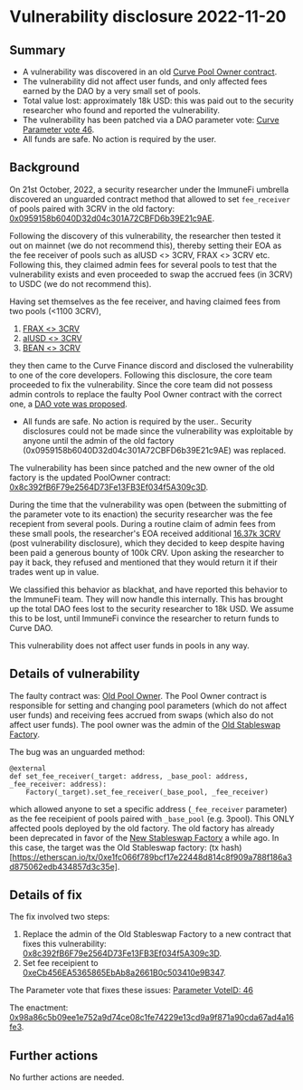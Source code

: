 # Vulnerability disclosure 2022-11-20

## Summary

- A vulnerability was discovered in an old [Curve Pool Owner contract](https://etherscan.io/address/0x8cf8af108b3b46ddc6ad596aebb917e053f0d72b).
- The vulnerability did not affect user funds, and only affected fees earned by the DAO by a very small set of pools.
- Total value lost: approximately 18k USD: this was paid out to the security researcher who found and reported the vulnerability.
- The vulnerability has been patched via a DAO parameter vote: [Curve Parameter vote 46](https://dao.curve.fi/vote/parameter/46).
- All funds are safe. No action is required by the user.

## Background

On 21st October, 2022, a security researcher under the ImmuneFi umbrella discovered an unguarded contract method that allowed to set `fee_receiver` of pools paired with 3CRV in the old factory: [0x0959158b6040D32d04c301A72CBFD6b39E21c9AE](https://etherscan.io/address/0x0959158b6040D32d04c301A72CBFD6b39E21c9AE).

Following the discovery of this vulnerability, the researcher then tested it out on mainnet (we do not recommend this), thereby setting their EOA as the fee receiver of pools such as alUSD <> 3CRV, FRAX <> 3CRV etc. Following this, they claimed admin fees for several pools to test that the vulnerability exists and even proceeded to swap the accrued fees (in 3CRV) to USDC (we do not recommend this).

Having set themselves as the fee receiver, and having claimed fees from two pools (<1100 3CRV),

1. [FRAX <> 3CRV](https://etherscan.io/tx/0x1c0ce747fbb0c0d65499b42b57d1857291e6e7f36c2e6e5fff949eb20783af1b)
2. [alUSD <> 3CRV](https://etherscan.io/tx/0x5993fa9c141545e31f76385304c66d573526e91c9560722ff34c4183e1ede601)
3. [BEAN <> 3CRV](https://etherscan.io/tx/0x920134ffe50ab4534f591cef44ec203474b5d7dd35ad9f8e50d2a13fa1c4bf4a)

they then came to the Curve Finance discord and disclosed the vulnerability to one of the core developers. Following this disclosure, the core team proceeded to fix the vulnerability. Since the core team did not possess admin controls to replace the faulty Pool Owner contract with the correct one, a [DAO vote was proposed](https://dao.curve.fi/vote/parameter/46).

- All funds are safe. No action is required by the user.. Security disclosures could not be made since the vulnerability was exploitable by anyone until the admin of the old factory (0x0959158b6040D32d04c301A72CBFD6b39E21c9AE) was replaced.

The vulnerability has been since patched and the new owner of the old factory is the updated PoolOwner contract: [0x8c392fB6F79e2564D73Fe13FB3Ef034f5A309c3D](https://etherscan.io/address/0x8c392fB6F79e2564D73Fe13FB3Ef034f5A309c3D#code).

During the time that the vulnerability was open (between the submitting of the parameter vote to its enaction) the security researcher was the fee recepient from several pools. During a routine claim of admin fees from these small pools, the researcher's EOA received additional [16.37k 3CRV](https://etherscan.io/tx/0xd3397312a852c7ff39af15d1cf267ede0b75a19450a292d245e00be8a591abff) (post vulnerability disclosure), which they decided to keep despite having been paid a generous bounty of 100k CRV. Upon asking the researcher to pay it back, they refused and mentioned that they would return it if their trades went up in value.

We classified this behavior as blackhat, and have reported this behavior to the ImmuneFi team. They will now handle this internally. This has brought up the total DAO fees lost to the security researcher to 18k USD. We assume this to be lost, until ImmuneFi convince the researcher to return funds to Curve DAO.

This vulnerability does not affect user funds in pools in any way.

## Details of vulnerability

The faulty contract was: [Old Pool Owner](https://etherscan.deth.net/address/0x8cf8af108b3b46ddc6ad596aebb917e053f0d72b). The Pool Owner contract is responsible for setting and changing pool parameters (which do not affect user funds) and receiving fees accrued from swaps (which also do not affect user funds). The pool owner was the admin of the [Old Stableswap Factory](https://etherscan.io/address/0x0959158b6040D32d04c301A72CBFD6b39E21c9AE).

The bug was an unguarded method:

```
@external
def set_fee_receiver(_target: address, _base_pool: address, _fee_receiver: address):
    Factory(_target).set_fee_receiver(_base_pool, _fee_receiver)
```

which allowed anyone to set a specific address (`_fee_receiver` parameter) as the fee receipient of pools paired with `_base_pool` (e.g. 3pool). This ONLY affected pools deployed by the old factory. The old factory has already been deprecated in favor of the [New Stableswap Factory](https://etherscan.io/address/0xB9fC157394Af804a3578134A6585C0dc9cc990d4) a while ago. In this case, the target was the Old Stableswap factory: (tx hash)[https://etherscan.io/tx/0xe1fc066f789bcf17e22448d814c8f909a788f186a3d875062edb434857d3c35e].

## Details of fix

The fix involved two steps:

1. Replace the admin of the Old Stableswap Factory to a new contract that fixes this vulnerability: [0x8c392fB6F79e2564D73Fe13FB3Ef034f5A309c3D](https://etherscan.io/address/0x8c392fB6F79e2564D73Fe13FB3Ef034f5A309c3D).
2. Set fee receipient to [0xeCb456EA5365865EbAb8a2661B0c503410e9B347](https://etherscan.io/address/0xeCb456EA5365865EbAb8a2661B0c503410e9B347).

The Parameter vote that fixes these issues: [Parameter VoteID: 46](https://etherscan.io/tx/0x97d54c529af1c4ea989c08647b6a9b66bc430e77c94516238a98289b83e899a8)

The enactment: [0x98a86c5b09ee1e752a9d74ce08c1fe74229e13cd9a9f871a90cda67ad4a16fe3](https://etherscan.io/tx/0x98a86c5b09ee1e752a9d74ce08c1fe74229e13cd9a9f871a90cda67ad4a16fe3).

## Further actions

No further actions are needed.
